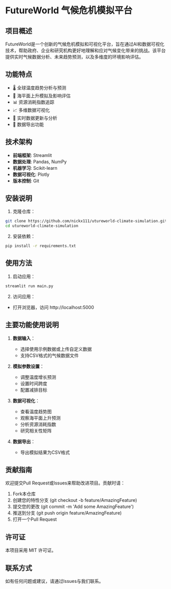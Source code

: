 # FutureWorld 气候危机模拟平台

## 项目概述
FutureWorld是一个创新的气候危机模拟和可视化平台，旨在通过AI和数据可视化技术，帮助政府、企业和研究机构更好地理解和应对气候变化带来的挑战。该平台提供实时气候数据分析、未来趋势预测，以及多维度的环境影响评估。

## 功能特点
- 🌡️ 全球温度趋势分析与预测
- 🌊 海平面上升模拟及影响评估
- 📊 资源消耗指数追踪
- 📈 多维数据可视化
- 🔄 实时数据更新与分析
- 💾 数据导出功能

## 技术架构
- **前端框架**: Streamlit
- **数据处理**: Pandas, NumPy
- **机器学习**: Scikit-learn
- **数据可视化**: Plotly
- **版本控制**: Git

## 安装说明
1. 克隆仓库：
```bash
git clone https://github.com/nickx111/utureworld-climate-simulation.git
cd utureworld-climate-simulation
```

2. 安装依赖：
```bash
pip install -r requirements.txt
```

## 使用方法
1. 启动应用：
```bash
streamlit run main.py
```

2. 访问应用：
- 打开浏览器，访问 http://localhost:5000

## 主要功能使用说明
1. **数据输入**：
   - 选择使用示例数据或上传自定义数据
   - 支持CSV格式的气候数据文件

2. **模拟参数设置**：
   - 调整温度增长预测
   - 设置时间跨度
   - 配置减排目标

3. **数据可视化**：
   - 查看温度趋势图
   - 观察海平面上升预测
   - 分析资源消耗指数
   - 研究相关性矩阵

4. **数据导出**：
   - 导出模拟结果为CSV格式

## 贡献指南
欢迎提交Pull Request或Issues来帮助改进项目。贡献时请：
1. Fork本仓库
2. 创建您的特性分支 (git checkout -b feature/AmazingFeature)
3. 提交您的更改 (git commit -m 'Add some AmazingFeature')
4. 推送到分支 (git push origin feature/AmazingFeature)
5. 打开一个Pull Request

## 许可证
本项目采用 MIT 许可证。

## 联系方式
如有任何问题或建议，请通过Issues与我们联系。